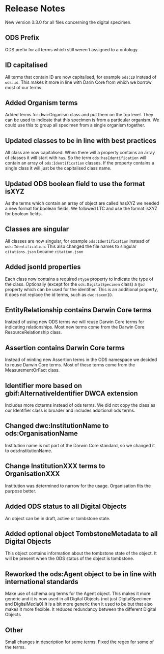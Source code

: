 # Release Notes

New version 0.3.0 for all files concerning the digital specimen.

## ODS Prefix
ODS prefix for all terms which still weren't assigned to a ontology.

## ID capitalised
All terms that contain ID are now capitalised, for example `ods:ID` instead of `ods:id`.
This makes it more in line with Darin Core from which we borrow most of our terms.

## Added Organism terms
Added terms for dwc:Organism class and put them on the top level.
They can be used to indicate that this specimen is from a particular organism.
We could use this to group all specimen from a single organism together.

## Updated classes to be in line with best practices
All class are now capitalised.
When there will a property contains an array of classes it will start with `has`.
So the term `ods:hasIdentification` will contain an array of `ods:Identification` classes.
If the property contains a single class it will just be the capitalised class name.

## Updated ODS boolean field to use the format isXYZ
As the terms which contain an array of object are called hasXYZ we needed a new format for boolean fields.
We followed LTC and use the format isXYZ for boolean fields.

## Classes are singular
All classes are now singular, for example `ods:Identification` instead of `ods:Identification`.
This also changed the file names to singular `citations.json` became `citation.json`

## Added jsonld properties
Each class now contains a required `@type` property to indicate the type of the class.
Optionally (except for the `ods:DigitalSpecimen` class) a `@id` property which can be used for the identifier.
This is an additional property, it does not replace the id terms, such as `dwc:taxonID`.

## EntityRelationship contains Darwin Core terms
Instead of using new ODS terms we will reuse Darwin Core terms for indicating relationships.
Most new terms come from the Darwin Core ResourceRelationship class.    

## Assertion contains Darwin Core terms
Instead of minting new Assertion terms in the ODS namespace we decided to reuse Darwin Core terms.
Most of these terms come from the MeasurementOrFact class.

## Identifier more based on gbif:AlternativeIdentifier DWCA extension
Includes more dcterms instead of ods terms.
We did not copy the class as our Identifier class is broader and includes additional ods terms.

## Changed dwc:InstitutionName to ods:OrganisationName
Institution name is not part of the Darwin Core standard, so we changed it to ods:InstitutionName.

## Change InstitutionXXX terms to OrganisationXXX
Institution was determined to narrow for the usage. 
Organisation fits the purpose better. 

## Added ODS status to all Digital Objects
An object can be in draft, active or tombstone state.

## Added optional object TombstoneMetadata to all Digital Objects
This object contains information about the tombstone state of the object.
It will be present when the ODS status of the object is tombstone.

## Reworked the ods:Agent object to be in line with international standards
Make use of schema.org terms for the Agent object.
This makes it more generic and it is now used in all Digital Objects (not just DigitalSpecimen and DigitalMedia0)
It is a bit more generic then it used to be but that also makes it more flexible.
It reduces redundancy between the different Digital Objects

## Other
Small changes in description for some terms.
Fixed the regex for some of the terms.